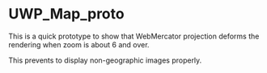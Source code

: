 # UWP_Map_proto

This is a quick prototype to show that WebMercator projection deforms the rendering when zoom is about 6 and over.

This prevents to display non-geographic images properly.
